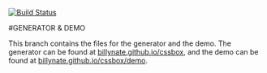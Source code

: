 [![Build Status](https://travis-ci.org/BillyNate/cssbox.svg?branch=master)](https://travis-ci.org/BillyNate/cssbox)

#GENERATOR & DEMO

This branch contains the files for the generator and the demo.
The generator can be found at [billynate.github.io/cssbox](http://billynate.github.io/cssbox/),
and the demo can be found at  [billynate.github.io/cssbox/demo](http://billynate.github.io/cssbox/demo).